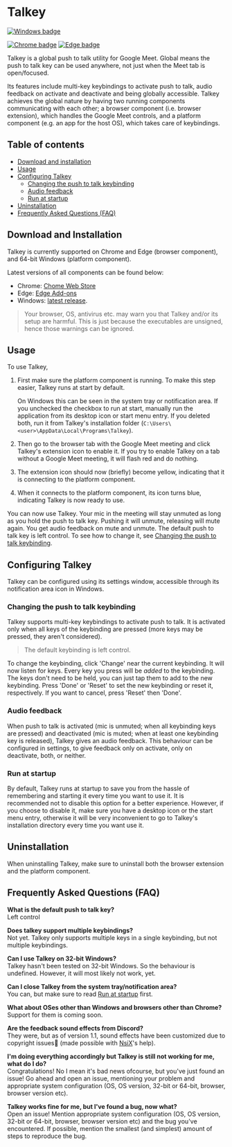 # Talkey

[![Windows badge](https://img.shields.io/badge/windows-v1.1-blue)](https://github.com/dcdeepesh/Talkey/releases/latest)

[![Chrome badge](https://img.shields.io/chrome-web-store/v/ikpllienmchnfkfbfindmciobnhdgjlh)](https://chrome.google.com/webstore/detail/ikpllienmchnfkfbfindmciobnhdgjlh)
[![Edge badge](https://img.shields.io/badge/edge%20addons-v1.0-blue)](https://microsoftedge.microsoft.com/addons/detail/flhikbcahicljnkcehffnefgphedkhbc)

Talkey is a global push to talk utility for Google Meet. Global means the push to talk key can be used anywhere, not just when the Meet tab is open/focused.

Its features include multi-key keybindings to activate push to talk, audio feedback on activate and deactivate and being globally accessible. Talkey achieves the global nature by having two running components communicating with each other; a browser component (i.e. browser extension), which handles the Google Meet controls, and a platform component (e.g. an app for the host OS), which takes care of keybindings.


## Table of contents
- [Download and installation](#Download-and-Installation)
- [Usage](#Usage)
- [Configuring Talkey](#Configuring-Talkey)
  - [Changing the push to talk keybinding](#Changing-the-push-to-talk-keybinding)
  - [Audio feedback](#Audio-feedback)
  - [Run at startup](#Run-at-startup)
- [Uninstallation](#Uninstallation)
- [Frequently Asked Questions (FAQ)](#Frequently-Asked-Questions-(FAQ))


## Download and Installation

Talkey is currently supported on Chrome and Edge (browser component), and 64-bit Windows (platform component).

Latest versions of all components can be found below:
- Chrome: [Chome Web Store](https://chrome.google.com/webstore/detail/ikpllienmchnfkfbfindmciobnhdgjlh)
- Edge: [Edge Add-ons](https://microsoftedge.microsoft.com/addons/detail/flhikbcahicljnkcehffnefgphedkhbc)
- Windows: [latest release](https://github.com/dcdeepesh/Talkey/releases/latest).

> Your browser, OS, antivirus etc. may warn you that Talkey and/or its setup are harmful. This is just because the executables are unsigned, hence those warnings can be ignored.


## Usage

To use Talkey,
1. First make sure the platform component is running. To make this step easier, Talkey runs at start by default.

    On Windows this can be seen in the system tray or notification area. If you unchecked the checkbox to run at start, manually run the application from its desktop icon or start menu entry. If you deleted both, run it from Talkey's installation folder (`C:\Users\<user>\AppData\Local\Programs\Talkey`).

2. Then go to the browser tab with the Google Meet meeting and click Talkey's extension icon to enable it. If you try to enable Talkey on a tab without a Google Meet meeting, it will flash red and do nothing.

3. The extension icon should now (briefly) become yellow, indicating that it is connecting to the platform component.

4. When it connects to the platform component, its icon turns blue, indicating Talkey is now ready to use.
   
You can now use Talkey. Your mic in the meeting will stay unmuted as long as you hold the push to talk key. Pushing it will unmute, releasing will mute again. You get audio feedback on mute and unmute. The default push to talk key is left control. To see how to change it, see [Changing the push to talk keybinding](#Changing-the-push-to-talk-keybinding).


## Configuring Talkey

Talkey can be configured using its settings window, accessible through its notification area icon in Windows.

### Changing the push to talk keybinding

Talkey supports multi-key keybindings to activate push to talk. It is activated only when all keys of the keybinding are pressed (more keys may be pressed, they aren't considered).

> The default keybinding is left control.

To change the keybinding, click 'Change' near the current keybinding. It will now listen for keys. Every key you press will be _added_ to the keybinding. The keys don't need to be held, you can just tap them to add to the new keybinding. Press 'Done' or 'Reset' to set the new keybinding or reset it, respectively. If you want to cancel, press 'Reset' then 'Done'.

### Audio feedback

When push to talk is activated (mic is unmuted; when all keybinding keys are pressed) and deactivated (mic is muted; when at least one keybinding key is released), Talkey gives an audio feedback. This behaviour can be configured in settings, to give feedback only on activate, only on deactivate, both, or neither.

### Run at startup

By default, Talkey runs at startup to save you from the hassle of remembering and starting it every time you want to use it. It is recommended not to disable this option for a better experience. However, if you choose to disable it, make sure you have a desktop icon or the start menu entry, otherwise it will be very inconvenient to go to Talkey's installation directory every time you want use it.

## Uninstallation

When uninstalling Talkey, make sure to uninstall both the browser extension and the platform component.

## Frequently Asked Questions (FAQ)

**What is the default push to talk key?**  
Left control

**Does talkey support multiple keybindings?**  
Not yet. Talkey only supports multiple keys in a single keybinding, but not multiple keybindings.

**Can I use Talkey on 32-bit Windows?**  
Talkey hasn't been tested on 32-bit Windows. So the behaviour is undefined. However, it will most likely not work, yet.

**Can I close Talkey from the system tray/notification area?**  
You can, but make sure to read [Run at startup](#run-at-startup) first.

**What about OSes other than Windows and browsers other than Chrome?**  
Support for them is coming soon.

**Are the feedback sound effects from Discord?**  
They were, but as of version 1.1, sound effects have been customized due to copyright issues🙁 (made possible with [NsiX](https://nsix.itch.io/)'s help).

**I'm doing everything accordingly but Talkey is still not working for me, what do I do?**  
Congratulations! No I mean it's bad news ofcourse, but you've just found an issue! Go ahead and open an issue, mentioning your problem and appropriate system configuration (OS, OS version, 32-bit or 64-bit, browser, browser version etc).

**Talkey works fine for me, but I've found a bug, now what?**  
Open an issue! Mention appropriate system configuration (OS, OS version, 32-bit or 64-bit, browser, browser version etc) and the bug you've encountered. If possible, mention the smallest (and simplest) amount of steps to reproduce the bug.
